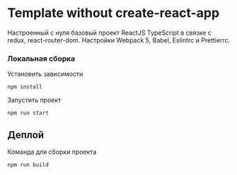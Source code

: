 # Template without create-react-app

Настроенный с нуля базовый проект ReactJS TypeScript в связке с redux, react-router-dom. Настройки Webpack 5, Babel, Eslintrc и Prettierrc.

### Локальная сборка

Установить зависимости

```shell script
npm install
```

Запустить проект

```shell script
npm run start
```

## Деплой

Команда для сборки проекта

```shell script
npm run build
```